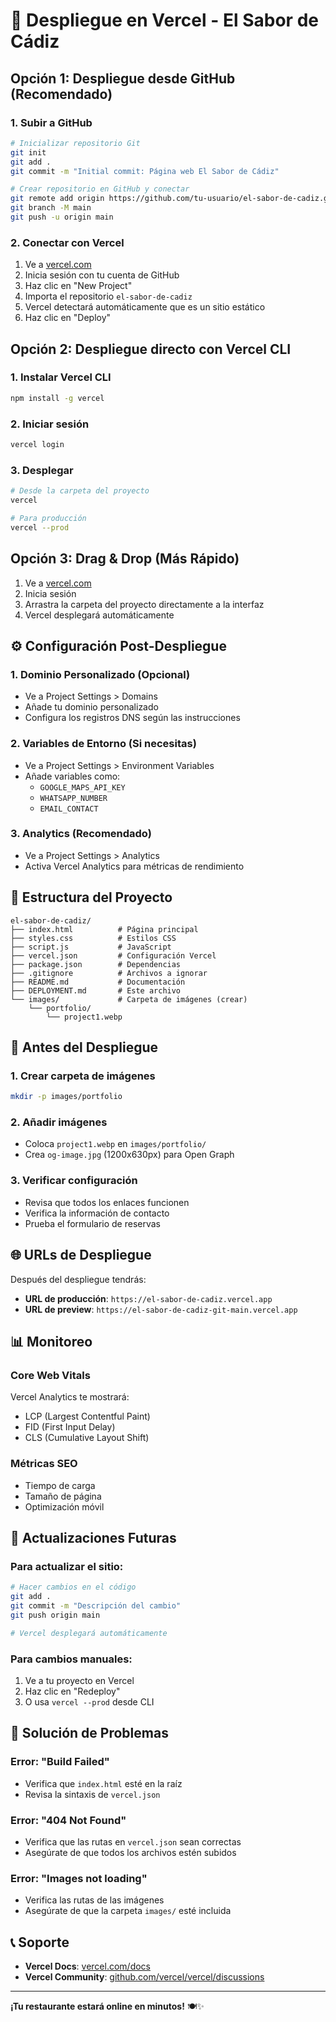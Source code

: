# 🚀 Despliegue en Vercel - El Sabor de Cádiz

## Opción 1: Despliegue desde GitHub (Recomendado)

### 1. Subir a GitHub
```bash
# Inicializar repositorio Git
git init
git add .
git commit -m "Initial commit: Página web El Sabor de Cádiz"

# Crear repositorio en GitHub y conectar
git remote add origin https://github.com/tu-usuario/el-sabor-de-cadiz.git
git branch -M main
git push -u origin main
```

### 2. Conectar con Vercel
1. Ve a [vercel.com](https://vercel.com)
2. Inicia sesión con tu cuenta de GitHub
3. Haz clic en "New Project"
4. Importa el repositorio `el-sabor-de-cadiz`
5. Vercel detectará automáticamente que es un sitio estático
6. Haz clic en "Deploy"

## Opción 2: Despliegue directo con Vercel CLI

### 1. Instalar Vercel CLI
```bash
npm install -g vercel
```

### 2. Iniciar sesión
```bash
vercel login
```

### 3. Desplegar
```bash
# Desde la carpeta del proyecto
vercel

# Para producción
vercel --prod
```

## Opción 3: Drag & Drop (Más Rápido)

1. Ve a [vercel.com](https://vercel.com)
2. Inicia sesión
3. Arrastra la carpeta del proyecto directamente a la interfaz
4. Vercel desplegará automáticamente

## ⚙️ Configuración Post-Despliegue

### 1. Dominio Personalizado (Opcional)
- Ve a Project Settings > Domains
- Añade tu dominio personalizado
- Configura los registros DNS según las instrucciones

### 2. Variables de Entorno (Si necesitas)
- Ve a Project Settings > Environment Variables
- Añade variables como:
  - `GOOGLE_MAPS_API_KEY`
  - `WHATSAPP_NUMBER`
  - `EMAIL_CONTACT`

### 3. Analytics (Recomendado)
- Ve a Project Settings > Analytics
- Activa Vercel Analytics para métricas de rendimiento

## 📁 Estructura del Proyecto

```
el-sabor-de-cadiz/
├── index.html          # Página principal
├── styles.css          # Estilos CSS
├── script.js           # JavaScript
├── vercel.json         # Configuración Vercel
├── package.json        # Dependencias
├── .gitignore          # Archivos a ignorar
├── README.md           # Documentación
├── DEPLOYMENT.md       # Este archivo
└── images/             # Carpeta de imágenes (crear)
    └── portfolio/
        └── project1.webp
```

## 🔧 Antes del Despliegue

### 1. Crear carpeta de imágenes
```bash
mkdir -p images/portfolio
```

### 2. Añadir imágenes
- Coloca `project1.webp` en `images/portfolio/`
- Crea `og-image.jpg` (1200x630px) para Open Graph

### 3. Verificar configuración
- Revisa que todos los enlaces funcionen
- Verifica la información de contacto
- Prueba el formulario de reservas

## 🌐 URLs de Despliegue

Después del despliegue tendrás:
- **URL de producción**: `https://el-sabor-de-cadiz.vercel.app`
- **URL de preview**: `https://el-sabor-de-cadiz-git-main.vercel.app`

## 📊 Monitoreo

### Core Web Vitals
Vercel Analytics te mostrará:
- LCP (Largest Contentful Paint)
- FID (First Input Delay)  
- CLS (Cumulative Layout Shift)

### Métricas SEO
- Tiempo de carga
- Tamaño de página
- Optimización móvil

## 🔄 Actualizaciones Futuras

### Para actualizar el sitio:
```bash
# Hacer cambios en el código
git add .
git commit -m "Descripción del cambio"
git push origin main

# Vercel desplegará automáticamente
```

### Para cambios manuales:
1. Ve a tu proyecto en Vercel
2. Haz clic en "Redeploy"
3. O usa `vercel --prod` desde CLI

## 🚨 Solución de Problemas

### Error: "Build Failed"
- Verifica que `index.html` esté en la raíz
- Revisa la sintaxis de `vercel.json`

### Error: "404 Not Found"
- Verifica que las rutas en `vercel.json` sean correctas
- Asegúrate de que todos los archivos estén subidos

### Error: "Images not loading"
- Verifica las rutas de las imágenes
- Asegúrate de que la carpeta `images/` esté incluida

## 📞 Soporte

- **Vercel Docs**: [vercel.com/docs](https://vercel.com/docs)
- **Vercel Community**: [github.com/vercel/vercel/discussions](https://github.com/vercel/vercel/discussions)

---

**¡Tu restaurante estará online en minutos!** 🍽️✨

